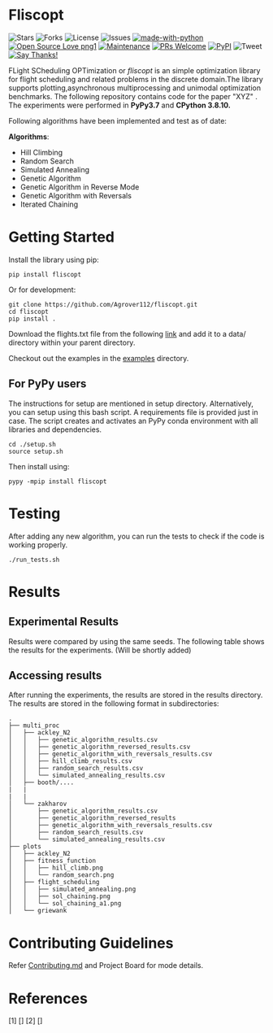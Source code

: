 # Fliscopt 
![Stars](https://img.shields.io/github/stars/Agrover112/fliscopt) ![Forks](	https://img.shields.io/github/forks/Agrover112/fliscopt) ![License](https://img.shields.io/github/license/Agrover112/fliscopt)  ![Issues](https://img.shields.io/github/issues/Agrover112/fliscopt) 
[![made-with-python](https://img.shields.io/badge/Made%20with-Python-1f425f.svg)](https://www.python.org/)
[![Open Source Love png1](https://badges.frapsoft.com/os/v1/open-source.png?v=103)](https://github.com/ellerbrock/open-source-badges/)
[![Maintenance](https://img.shields.io/badge/Maintained%3F-yes-green.svg)](https://GitHub.com/CharlesAverill/satyrn/graphs/commit-activity)
[![PRs Welcome](https://img.shields.io/badge/PRs-welcome-brightgreen.svg?style=flat-square)](http://makeapullrequest.com)
[![PyPI](https://img.shields.io/pypi/v/fliscopt)](https://pypi.org/project/fliscopt/)
![Tweet](https://img.shields.io/twitter/url?url=https%3A%2F%2Fgithub.com%2FAgrover112%2Ffliscopt)
[![Say Thanks!](https://img.shields.io/badge/Say%20Thanks-!-1EAEDB.svg)](https://saythanks.io/to/Agrover112)

FLight SCheduling OPTimization or *fliscopt* is an simple optimization library for flight scheduling and related problems in the discrete domain.The library supports plotting,asynchronous multiprocessing and unimodal optimization benchmarks.
The following repository contains code for the paper "XYZ" . The experiments were performed in **PyPy3.7** and **CPython 3.8.10.**

Following algorithms have been implemented and test as of date:

**Algorithms**:
- Hill Climbing
- Random Search
- Simulated Annealing
- Genetic Algorithm
- Genetic Algorithm in Reverse Mode
- Genetic  Algorithm with Reversals
- Iterated Chaining

 


# Getting Started

Install the library using pip:
```
pip install fliscopt
```
Or for development:
```
git clone https://github.com/Agrover112/fliscopt.git
cd fliscopt
pip install .
```

Download the flights.txt file from the following [link](https://drive.google.com/file/d/1-wxzUMLloeF1tGYEVHvBG_Dh6jfZ-pzR/view) and add it to a data/ directory within your parent directory.

Checkout out the examples in the [examples](https://github.com/Agrover112/fliscopt/tree/master/examples) directory.

## For PyPy users
The instructions for setup are mentioned in setup directory. Alternatively, you can setup using this bash script. A requirements file is provided just in case.
The script creates and activates an PyPy conda  environment with all libraries and dependencies.
```
cd ./setup.sh
source setup.sh
```
Then install using:

```
pypy -mpip install fliscopt
```
# Testing
After adding any new algorithm, you can run the tests to check if the code is working properly.
```
./run_tests.sh
```

# Results

## Experimental Results
Results were compared by using the same seeds. The following table shows the results for the experiments.
(Will be shortly added)

## Accessing results
After running the experiments, the results are stored in the results directory. The results are stored in the following format in subdirectories:
```
.
├── multi_proc
│   ├── ackley_N2
│   │   ├── genetic_algorithm_results.csv
│   │   ├── genetic_algorithm_reversed_results.csv
│   │   ├── genetic_algorithm_with_reversals_results.csv
│   │   ├── hill_climb_results.csv
│   │   ├── random_search_results.csv
│   │   └── simulated_annealing_results.csv
│   ├── booth/....
|   |
|   |
│   └── zakharov
│       ├── genetic_algorithm_results.csv
│       ├── genetic_algorithm_reversed_results                  
│       ├── genetic_algorithm_with_reversals_results.csv
│       ├── random_search_results.csv
│       └── simulated_annealing_results.csv
├── plots
│   ├── ackley_N2
│   ├── fitness_function
│   │   ├── hill_climb.png
│   │   └── random_search.png
│   ├── flight_scheduling
│   │   ├── simulated_annealing.png
│   │   ├── sol_chaining.png
│   │   └── sol_chaining_a1.png
│   └── griewank
```





# Contributing Guidelines
Refer [Contributing.md](./CONTRIBUTING.md) and Project Board for mode details.
# References
[1] []
[2] []    
